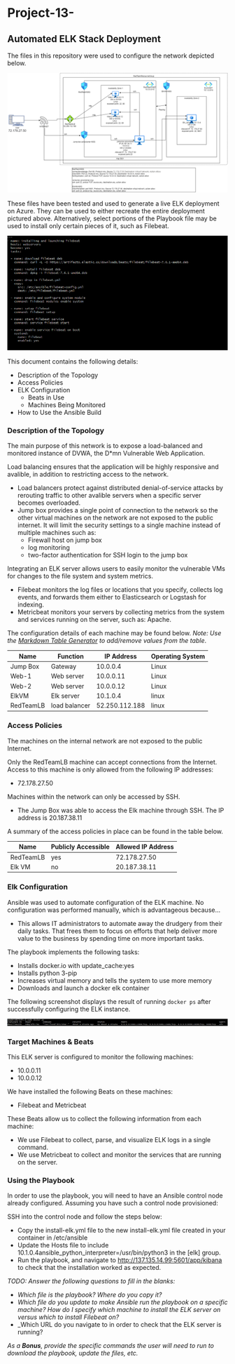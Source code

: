 # Project-13-
## Automated ELK Stack Deployment

The files in this repository were used to configure the network depicted below.

![](Diagrams/UntitledDiagram.png)

These files have been tested and used to generate a live ELK deployment on Azure. They can be used to either recreate the entire deployment pictured above. Alternatively, select portions of the Playbook file may be used to install only certain pieces of it, such as Filebeat.

![](Ansible/Filebeat.PNG)

This document contains the following details:
- Description of the Topology
- Access Policies
- ELK Configuration
  - Beats in Use
  - Machines Being Monitored
- How to Use the Ansible Build


### Description of the Topology

The main purpose of this network is to expose a load-balanced and monitored instance of DVWA, the D*mn Vulnerable Web Application.

Load balancing ensures that the application will be highly responsive and avalible, in addition to restricting access to the network.
- Load balancers protect against distributed denial-of-service attacks by rerouting traffic to other avalible servers when a specific server becomes overloaded.
- Jump box provides a single point of connection to the network so the other virtual machines on the network are not exposed to the public internet. It will limit the security settings to a single machine instead of multiple machines such as:
  - Firewall host on jump box
  - log monitoring
  - two-factor authentication for SSH login to the jump box

Integrating an ELK server allows users to easily monitor the vulnerable VMs for changes to the file system and system metrics.
- Filebeat monitors the log files or locations that you specify, collects log events, and forwards them either to Elasticsearch or Logstash for indexing.
- Metricbeat monitors your servers by collecting metrics from the system and services running on the server, such as: Apache.

The configuration details of each machine may be found below.
_Note: Use the [Markdown Table Generator](http://www.tablesgenerator.com/markdown_tables) to add/remove values from the table_.

| Name      | Function      | IP Address     | Operating System |
|-----------|---------------|----------------|------------------|
| Jump Box  | Gateway       | 10.0.0.4       | Linux            |
| Web-1     | Web server    | 10.0.0.11      | Linux            | 
| Web-2     | Web server    | 10.0.0.12      | Linux            |
| ElkVM     | Elk server    | 10.1.0.4       | linux            |
| RedTeamLB | load balancer | 52.250.112.188 | linux            |

### Access Policies

The machines on the internal network are not exposed to the public Internet. 

Only the RedTeamLB machine can accept connections from the Internet. Access to this machine is only allowed from the following IP addresses:
- 72.178.27.50

Machines within the network can only be accessed by SSH.
- The Jump Box was able to access the Elk machine through SSH. The IP address is 20.187.38.11

A summary of the access policies in place can be found in the table below.

| Name      | Publicly Accessible | Allowed IP Address |
|-----------|---------------------|--------------------|
| RedTeamLB | yes                 | 72.178.27.50       |
| Elk VM    | no                  | 20.187.38.11       |

### Elk Configuration

Ansible was used to automate configuration of the ELK machine. No configuration was performed manually, which is advantageous because...
- This allows IT administrators to automate away the drudgery from their daily tasks. That frees them to focus on efforts that help deliver more value to the business by spending 
  time on more important tasks.

The playbook implements the following tasks:
- Installs docker.io with update_cache:yes
- Installs python 3-pip
- Increases virtual memory and tells the system to use more memory
- Downloads and launch a docker elk container

The following screenshot displays the result of running `docker ps` after successfully configuring the ELK instance.

![](Ansible/Elk761.PNG)

### Target Machines & Beats
This ELK server is configured to monitor the following machines:
- 10.0.0.11
- 10.0.0.12

We have installed the following Beats on these machines:
- Filebeat and Metricbeat

These Beats allow us to collect the following information from each machine:
- We use Filebeat to collect, parse, and visualize ELK logs in a single command.
- We use Metricbeat to collect and monitor the services that are running on the server.

### Using the Playbook
In order to use the playbook, you will need to have an Ansible control node already configured. Assuming you have such a control node provisioned: 

SSH into the control node and follow the steps below:
- Copy the install-elk.yml file to the new install-elk.yml file created in your container in /etc/ansible
- Update the Hosts file to include 10.1.0.4ansible_python_interpreter=/usr/bin/python3 in the [elk] group.
- Run the playbook, and navigate to http://137.135.14.99:5601/app/kibana to check that the installation worked as expected.

_TODO: Answer the following questions to fill in the blanks:_
- _Which file is the playbook? Where do you copy it?_
- _Which file do you update to make Ansible run the playbook on a specific machine? How do I specify which machine to install the ELK server on versus which to install Filebeat on?_
- _Which URL do you navigate to in order to check that the ELK server is running?

_As a **Bonus**, provide the specific commands the user will need to run to download the playbook, update the files, etc._

